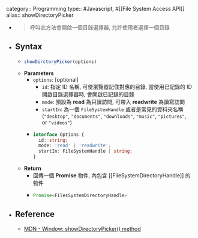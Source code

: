 category:: Programming
type:: #Javascript, #[[File System Access API]]
alias:: showDirectoryPicker

- > 呼叫此方法會開啟一個目錄選擇器, 允許使用者選擇一個目錄
- ## Syntax
	- ```js
	  showDirctoryPicker(options)
	  ```
	- **Parameters**
		- `options`: [optional]
			- `id`: 指定 ID 名稱, 可使瀏覽器記住對應的目錄, 當使用已記錄的 ID 開啟目錄選擇器時, 會開啟已記錄的目錄
			- `mode`: 預設為 **read** 為只讀訪問, 可帶入 **readwrite** 為讀寫訪問
			- `startIn`: 為一個 `FileSystemHandle` 或者是常見的資料夾名稱(`"desktop"`, `"documents"`, `"downloads"`, `"music"`, `"pictures"`, or `"videos"`)
		- ```typescript
		  interface Options {
		    id: string;
		    mode: 'read' | 'readwrite';
		    startIn: FileSystemHandle | string;
		  }
		  ```
	- **Return**
		- 回傳一個 **Promise** 物件,  內包含 [[FileSystemDirectoryHandle]] 的物件
		- ```typescript
		  Promise<FilesSystemDirectoryHandle>
		  ```
- ## Reference
	- [MDN - Window: showDirectoryPicker() method](https://developer.mozilla.org/en-US/docs/Web/API/Window/showDirectoryPicker)